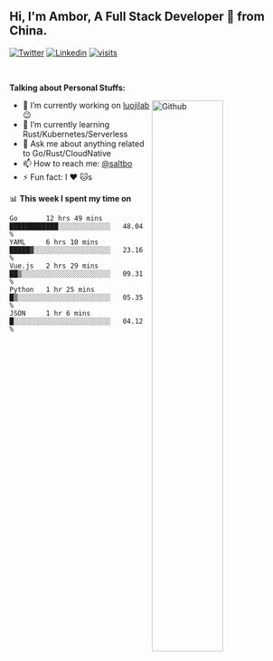## Hi, I'm Ambor, A Full Stack Developer 🚀 from China.

[![Twitter](https://img.shields.io/badge/-saltbo-1ca0f1?style=flat&logo=twitter&logoColor=white)](https://twitter.com/rdsaltbo)
[![Linkedin](https://img.shields.io/badge/-saltbo-blue?style=flat&logo=Linkedin&logoColor=white)](https://www.linkedin.com/in/saltbo/)
[![visits](https://visitor.vercel.app/page/saltbo?color=light-green)](https://github.com/saltbo/)

&nbsp;  

**Talking about Personal Stuffs:**
<!-- Any image aligned to the right. Beware the width  -->
<img width="50%" align="right" alt="Github" src="https://raw.githubusercontent.com/saltbo/saltbo/master/images/git-header.svg" />

- 🔭 I’m currently working on [luojilab](https://github.com/luojilab) :wink:
- 🌱 I’m currently learning Rust/Kubernetes/Serverless
- 💬 Ask me about anything related to Go/Rust/CloudNative
- 📫 How to reach me: [@saltbo](https://twitter.com/rdsaltbo)
- ⚡ Fun fact: I :heart: :cat:s


📊 **This week I spent my time on**
<!--START_SECTION:waka-->
```text
Go       12 hrs 49 mins  ████████████░░░░░░░░░░░░░   48.04 % 
YAML     6 hrs 10 mins   █████▓░░░░░░░░░░░░░░░░░░░   23.16 % 
Vue.js   2 hrs 29 mins   ██▒░░░░░░░░░░░░░░░░░░░░░░   09.31 % 
Python   1 hr 25 mins    █▒░░░░░░░░░░░░░░░░░░░░░░░   05.35 % 
JSON     1 hr 6 mins     █░░░░░░░░░░░░░░░░░░░░░░░░   04.12 % 
```
<!--END_SECTION:waka-->
